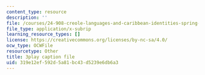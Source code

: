 ```yaml
---
content_type: resource
description: ''
file: /courses/24-908-creole-languages-and-caribbean-identities-spring-2017/319e12ef592d5a81bc43d5239e6db6a3_1Ukb9KNTNkA.vtt
file_type: application/x-subrip
learning_resource_types: []
license: https://creativecommons.org/licenses/by-nc-sa/4.0/
ocw_type: OCWFile
resourcetype: Other
title: 3play caption file
uid: 319e12ef-592d-5a81-bc43-d5239e6db6a3
---
```


